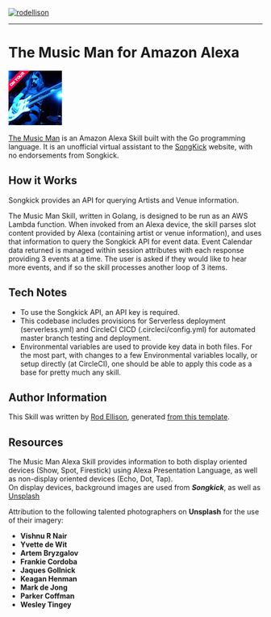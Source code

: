 [![rodellison](https://circleci.com/gh/rodellison/GoMusicMan.svg?style=shield)](https://app.circleci.com/pipelines/github/rodellison/GoMusicMan)

_______________________
# The Music Man for Amazon Alexa
![Logo](Songkick108.png)

[The Music Man](https://www.amazon.com/RodEllison-The-Music-Man/dp/B01GOO5L0E) is an Amazon Alexa Skill built with the Go programming language. 
It is an unofficial virtual assistant to the [SongKick](https://www.songkick.com) website, with no endorsements from Songkick.


## How it Works

Songkick provides an API for querying Artists and Venue information. 

The Music Man Skill, written in Golang, is designed to be run as an AWS Lambda function. When invoked from an Alexa device, 
the skill parses slot content provided by Alexa (containing artist or venue information), and uses
that information to query the Songkick API for event data. Event Calendar data returned is managed within session attributes with 
each response providing 3 events at a time. The user is asked if they would like to hear more events, and if so the skill processes
another loop of 3 items. 

## Tech Notes

- To use the Songkick API, an API key is required. 
- This codebase includes provisions for Serverless deployment (serverless.yml) and CircleCI CICD  (.circleci/config.yml) 
for automated master branch testing and deployment. 
- Environmental variables are used to provide key data in both files. For the most part, with changes to 
a few Environmental variables locally, or setup directly (at CircleCI), one should be able to apply this 
code as a base for pretty much any skill.

## Author Information

This Skill was written by [Rod Ellison](https://www.rodellison.net), generated [from this template](https://github.com/rodellison/gomusicman). 

## Resources
The Music Man Alexa Skill provides information to both display oriented devices (Show, Spot, Firestick) using Alexa Presentation
Language, as well as non-display oriented devices (Echo, Dot, Tap).  
On display devices, background images
 are used from **_Songkick_**, as well as [Unsplash](https://www.unsplash.com)
 
 
Attribution to the following talented photographers on **Unsplash** for the use of their imagery:

- **Vishnu R Nair** 
- **Yvette de Wit** 
- **Artem Bryzgalov** 
- **Frankie Cordoba** 
- **Jaques Gollnick** 
- **Keagan Henman** 
- **Mark de Jong** 
- **Parker Coffman** 
- **Wesley Tingey** 

